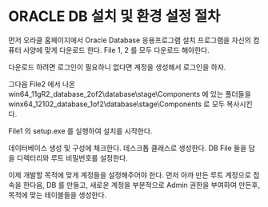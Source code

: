 # ORACLE DB 설치 및 환경 설정 절차

먼저 오라클 홈페이지에서 Oracle Database 응용프로그램 설치 프로그램을 자신의 컴퓨터 사양에 맞게 다운로드 한다.
File 1, 2 를 모두 다운로드 해야한다.

다운로드 하려면 로그인이 필요하니 없다면 계정을 생성해서 로그인을 하자.

그다음 File2 에서 나온 win64_11gR2_database_2of2\database\stage\Components 에 있는 폴더들을 winx64_12102_database_1of2\database\stage\Components 로 모두 복사시킨다.

File1 의 setup.exe 를 실행하여 설치를 시작한다.

데이터베이스 생성 및 구성에 체크한다.
데스크톱 클래스로 생성한다.
DB File 들을 담을 디렉터리와 루트 비밀번호를 설정한다.

이제 개발할 목적에 맞게 계정들을 설정해주어야 한다. 먼저 아까 만든 루트 계정으로 접속을 한다음, DB 를 만들고, 새로운 계정을 부분적으로 Admin 권한을 부여하여 만든후, 목적에 맞는 테이블들을 생성한다.
